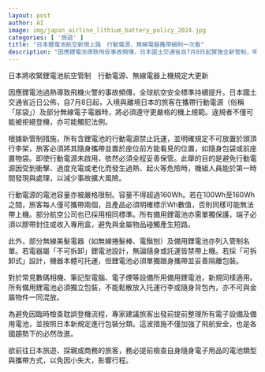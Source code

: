 ```yaml
---
layout: post
author: AI
image: img/japan_airline_lithium_battery_policy_2024.jpg
categories: [ '旅遊' ]
title: "日本鋰電池航空新規上路　行動電源、無線電器攜帶細則一次看"
description: "因應鋰電池導致飛安事故頻傳，日本國土交通省自7月8日起實施全新管制，明訂行動電源、無線電器等含鋰電池設備不得託運，容量上限、包裝隔離及攜帶方式全面升級，違規恐影響登機權益。赴日旅客須提前檢查、妥善規劃隨身電子用品，避免行程受阻。"
---
```

日本將收緊鋰電池航空管制　行動電源、無線電器上機規定大更新

因應鋰電池過熱導致飛機火警的事故頻傳，全球航空安全標準持續提升。日本國土交通省近日公佈，自7月8日起，入境與離境日本的旅客在攜帶行動電源（俗稱「尿袋」）及部分無線電子電器時，將必須遵守更嚴格的機上規範。違規者不僅可能被拒絕登機，亦可能觸犯法例。

根據新管制措施，所有含鋰電池的行動電源禁止託運，並明確規定不可放置於頭頂行李架，旅客必須將其隨身攜帶並置於座位前方能看見的位置，如隨身包袋或前座置物袋。即使行動電源未啟用，依然必須全程妥善保管。此舉的目的是避免行動電源因受到衝擊、過度充電或老化而發生過熱、起火等危險時，機組人員能於第一時間發現與處理，以減少事故擴大風險。

行動電源的電池容量亦被嚴格限制。容量不得超過160Wh。若在100Wh至160Wh之間，旅客每人僅可攜帶兩個，且產品必須明確標示Wh數值，否則同樣可能無法帶上機。部分航空公司也已採用相同標準。所有備用鋰電池亦需單獨保護，端子必須以膠帶封住或收入專用盒，避免與金屬物品碰觸產生短路。

此外，部分無線美髮電器（如無線捲髮棒、電鬚刨）及備用鋰電池亦列入管制名單。若電器屬「不可拆卸」鋰電池設計，無論隨身或託運皆禁帶上機。若採「可拆卸式」設計，機器本體可托運，但鋰電池必須單獨跟身攜帶並妥善隔離包裝。

對於常見數碼相機、筆記型電腦、電子煙等設備所用備用鋰電池，新規同樣適用。所有備用鋰電池必須獨立包裝，不能鬆散放入托運行李或隨身背包內，亦不可與金屬物件一同混放。

為避免因臨時檢查耽誤登機流程，專家建議旅客出發前提前整理所有電子設備及備用電池，並按照日本新規定進行包裝分類。這波措施不僅加強了飛航安全，也是各國趨勢下的必然改進。

欲前往日本旅遊、探親或商務的旅客，務必提前檢查自身隨身電子用品的電池類型與攜帶方式，以免因小失大，影響行程。